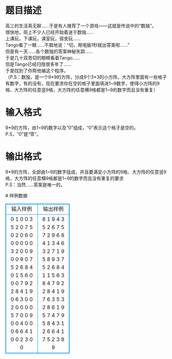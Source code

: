 # 

 
 # 题目描述 
<p>
	高三的生活真无聊……于是有人推荐了一个游戏——这就是传说中的“数独”。<br>	很快地，班上不少人已经开始着迷于数独……<br>	上课玩，下课玩，课室玩，宿舍玩……<br>	Tango看了一眼……不屑地说：“切，用电脑1秒就出答案啦……”<br>	但是有一天……各个数独的答案神秘失踪……<br>	于是几十双恳切的眼睛看着Tango……<br>	但是Tango已经归隐很多年了……<br>	于是找到了你帮他编这个程序。<br>	（P.S：数独，是一个9*9的方阵，分成9个3*3的小方阵，大方阵里面有一些格子有数字，有的没有，现在要求你在空的格子里面填进1~9数字，使得小方阵的9格、大方阵的任意竖9格，大方阵的任意横9格都是1~9的数字而且没有重复）<br></p> 

 
 # 输入格式 
<p>
	9*9的方阵，由1~9的数字以及“0”组成，“0”表示这个格子是空的。<br>	P.S，“0”是“零”。</p> 

 
 # 输出格式 
<p>
	9*9的方阵，全部由1~9的数字组成，并且要满足小方阵的9格、大方阵的任意竖9格，大方阵的任意横9格都是1~9的数字而且没有重复的要求<br>	P.S：当然……答案是唯一的。</p> 
# 样例数据
<style>
        table,table tr th, table tr td { border:1px solid #0094ff; }
        table { width: 200px; min-height: 25px; line-height: 25px; text-align: center; border-collapse: collapse;}   
    </style>
<table>
	<tr>
		<td>输入样例</td>
		<td>输出样例</td>
	</tr>
<tr><td>0 1 0 0 3 5 2 0 7
5 0 2 0 6 0 0 0 0
0 0 3 2 0 0 9 0 0
9 0 7 5 2 6 8 4 0
1 5 6 0 0 0 7 9 2
2 8 4 1 9 0 6 3 0
0 2 0 0 0 0 5 7 0
0 9 0 0 4 0 0 0 6
6 4 1 0 0 2 3 0 0
</td><td>8 1 9 4 3 5 2 6 7
5 7 2 9 6 8 4 1 3
4 6 3 2 7 1 9 5 8
9 3 7 5 2 6 8 4 1
1 5 6 3 8 4 7 9 2
2 8 4 1 9 7 6 3 5
3 2 8 6 1 9 5 7 4
7 9 5 8 4 3 1 2 6
6 4 1 7 5 2 3 8 9</td></tr></table>
